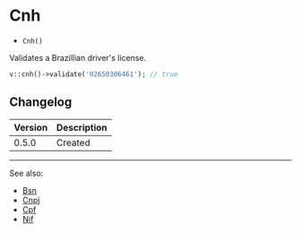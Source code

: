 # Cnh

- `Cnh()`

Validates a Brazillian driver's license.

```php
v::cnh()->validate('02650306461'); // true
```

## Changelog

Version | Description
--------|-------------
  0.5.0 | Created

***
See also:

- [Bsn](Bsn.md)
- [Cnpj](Cnpj.md)
- [Cpf](Cpf.md)
- [Nif](Nif.md)
